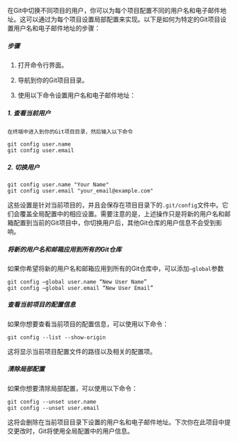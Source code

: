 

在Git中切换不同项目的用户，你可以为每个项目配置不同的用户名和电子邮件地址。这可以通过为每个项目设置局部配置来实现。以下是如何为特定的Git项目设置用户名和电子邮件地址的步骤：

##### 步骤

1. 打开命令行界面。
    
2. 导航到你的Git项目目录。
    
3. 使用以下命令设置用户名和电子邮件地址：

##### 1. 查看当前用户
```  
在终端中进入到你的Git项目目录，然后输入以下命令

git config user.name  
git config user.email
```
##### 2. 切换用户
```
git config user.name "Your Name"
git config user.email "your_email@example.com"
```

这些设置是针对当前项目的，并且会保存在项目目录下的`.git/config`文件中。它们会覆盖全局配置中的相应设置。需要注意的是，上述操作只是将新的用户名和邮箱配置到当前的Git项目中，你切换用户后，其他Git仓库的用户信息不会受到影响。

##### 将新的用户名和邮箱应用到所有的Git仓库
如果你希望将新的用户名和邮箱应用到所有的Git仓库中，可以添加`–global`参数
```
git config –global user.name “New User Name”  
git config –global user.email “New User Email”
```

##### 查看当前项目的配置信息
如果你想要查看当前项目的配置信息，可以使用以下命令：
```
git config --list --show-origin
```

这将显示当前项目配置文件的路径以及相关的配置项。
##### 清除局部配置
如果你想要清除局部配置，可以使用以下命令：

```
git config --unset user.name
git config --unset user.email
```
这将会删除在当前项目目录下设置的用户名和电子邮件地址。下次你在此项目中提交更改时，Git将使用全局配置中的用户信息。